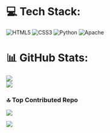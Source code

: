 
# 💻 Tech Stack:
![HTML5](https://img.shields.io/badge/html5-%23E34F26.svg?style=for-the-badge&logo=html5&logoColor=white) ![CSS3](https://img.shields.io/badge/css3-%231572B6.svg?style=for-the-badge&logo=css3&logoColor=white) ![Python](https://img.shields.io/badge/python-3670A0?style=for-the-badge&logo=python&logoColor=ffdd54) ![Apache](https://img.shields.io/badge/apache-%23D42029.svg?style=for-the-badge&logo=apache&logoColor=white)
# 📊 GitHub Stats:
![](https://github-readme-stats.vercel.app/api?username=Liedson013&theme=gotham&hide_border=true&include_all_commits=true&count_private=false)<br/>
![](https://nirzak-streak-stats.vercel.app/?user=Liedson013&theme=gotham&hide_border=true)<br/>

### 🔝 Top Contributed Repo
![](https://github-contributor-stats.vercel.app/api?username=Liedson013&limit=5&theme=dark&combine_all_yearly_contributions=true)

[![](https://visitcount.itsvg.in/api?id=Liedson013&icon=0&color=0)](https://visitcount.itsvg.in)
